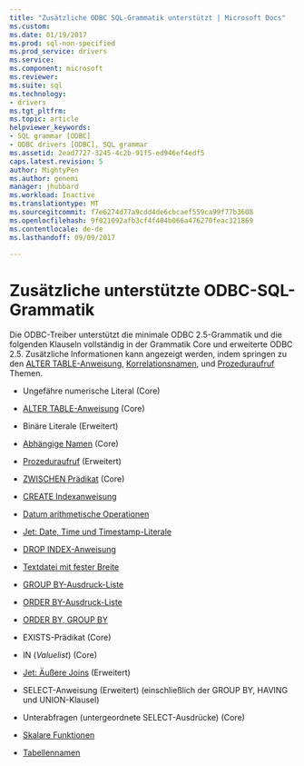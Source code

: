 ```yaml
---
title: "Zusätzliche ODBC SQL-Grammatik unterstützt | Microsoft Docs"
ms.custom: 
ms.date: 01/19/2017
ms.prod: sql-non-specified
ms.prod_service: drivers
ms.service: 
ms.component: microsoft
ms.reviewer: 
ms.suite: sql
ms.technology:
- drivers
ms.tgt_pltfrm: 
ms.topic: article
helpviewer_keywords:
- SQL grammar [ODBC]
- ODBC drivers [ODBC], SQL grammar
ms.assetid: 2ead7727-3245-4c2b-91f5-ed946ef4edf5
caps.latest.revision: 5
author: MightyPen
ms.author: genemi
manager: jhubbard
ms.workload: Inactive
ms.translationtype: MT
ms.sourcegitcommit: f7e6274d77a9cdd4de6cbcaef559ca99f77b3608
ms.openlocfilehash: 9f021092afb3cf4f404b066a476270feac321869
ms.contentlocale: de-de
ms.lasthandoff: 09/09/2017

---
```

# <a name="additional-supported-odbc-sql-grammar"></a>Zusätzliche unterstützte ODBC-SQL-Grammatik
Die ODBC-Treiber unterstützt die minimale ODBC 2.5-Grammatik und die folgenden Klauseln vollständig in der Grammatik Core und erweiterte ODBC 2.5. Zusätzliche Informationen kann angezeigt werden, indem springen zu den [ALTER TABLE-Anweisung](../../odbc/microsoft/alter-table-statement.md), [Korrelationsnamen](../../odbc/microsoft/correlation-names.md), und [Prozeduraufruf](../../odbc/microsoft/procedure-invocation.md) Themen.  
  
-   Ungefähre numerische Literal (Core)  
  
-   [ALTER TABLE-Anweisung](../../odbc/microsoft/alter-table-statement.md) (Core)  
  
-   Binäre Literale (Erweitert)  
  
-   [Abhängige Namen](../../odbc/microsoft/correlation-names.md) (Core)  
  
-   [Prozeduraufruf](../../odbc/microsoft/procedure-invocation.md) (Erweitert)  
  
-   [ZWISCHEN Prädikat](../../odbc/microsoft/between-predicate.md) (Core)  
  
-   [CREATE Indexanweisung](../../odbc/microsoft/create-index-statement.md)  
  
-   [Datum arithmetische Operationen](../../odbc/microsoft/date-arithmetic.md)  
  
-   [Jet: Date, Time und Timestamp-Literale](../../odbc/microsoft/jet-date-time-and-timestamp-literals.md)  
  
-   [DROP INDEX-Anweisung](../../odbc/microsoft/drop-index-statement.md)  
  
-   [Textdatei mit fester Breite](../../odbc/microsoft/fixed-width-text-file.md)  
  
-   [GROUP BY-Ausdruck-Liste](../../odbc/microsoft/group-by-expression-list.md)  
  
-   [ORDER BY-Ausdruck-Liste](../../odbc/microsoft/order-by-expression-list.md)  
  
-   [ORDER BY, GROUP BY](../../odbc/microsoft/order-by-with-group-by.md)  
  
-   EXISTS-Prädikat (Core)  
  
-   IN (*Valuelist*) (Core)  
  
-   [Jet: Äußere Joins](../../odbc/microsoft/jet-outer-joins.md) (Erweitert)  
  
-   SELECT-Anweisung (Erweitert) (einschließlich der GROUP BY, HAVING und UNION-Klausel)  
  
-   Unterabfragen (untergeordnete SELECT-Ausdrücke) (Core)  
  
-   [Skalare Funktionen](../../odbc/microsoft/scalar-functions.md)  
  
-   [Tabellennamen](../../odbc/microsoft/table-names.md)

